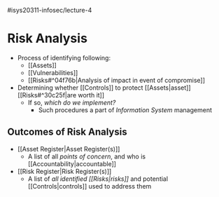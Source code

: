 #isys20311-infosec/lecture-4 
# Risk Analysis

- Process of identifying following:
	- [[Assets]]
	- [[Vulnerabilities]]
	- [[Risks#^04f76b|Analysis of impact in event of compromise]]
- Determining whether [[Controls]] to protect [[Assets|asset]] [[Risks#^30c25f|are worth it]]
	- If so, *which do we implement?*
		- Such procedures a part of *Information System* management

## Outcomes of Risk Analysis
- [[Asset Register|Asset Register(s)]]
	- A list of all *points of concern*, and who is [[Accountability|accountable]]
- [[Risk Register|Risk Register(s)]]
	- A list of *all identified [[Risks|risks]]* and potential [[Controls|controls]] used to address them